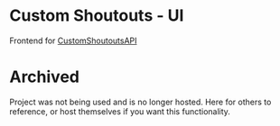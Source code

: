 # Custom Shoutouts - UI
Frontend for [CustomShoutoutsAPI](https://github.com/bizzycola/CustomShoutoutsAPI)

# Archived
Project was not being used and is no longer hosted. Here for others to reference, or host themselves if you want this functionality.
